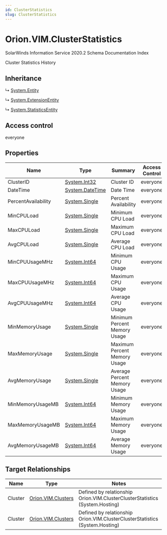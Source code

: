 ```yaml
---
id: ClusterStatistics
slug: ClusterStatistics
---
```


# Orion.VIM.ClusterStatistics

SolarWinds Information Service 2020.2 Schema Documentation Index

Cluster Statistics History

## Inheritance

↳ [System.Entity](./../System/Entity)

↳ [System.ExtensionEntity](./../System/ExtensionEntity)

↳ [System.StatisticsEntity](./../System/StatisticsEntity)

## Access control

everyone

## Properties

| Name | Type | Summary | Access Control |
| ------ | ------ | ------ | ------ |
| ClusterID | [System.Int32](https://docs.microsoft.com/en-us/dotnet/api/system.int32) | Cluster ID | everyone |
| DateTime | [System.DateTime](https://docs.microsoft.com/en-us/dotnet/api/system.datetime) | Date Time | everyone |
| PercentAvailability | [System.Single](https://docs.microsoft.com/en-us/dotnet/api/system.single) | Percent Availability | everyone |
| MinCPULoad | [System.Single](https://docs.microsoft.com/en-us/dotnet/api/system.single) | Minimum CPU Load | everyone |
| MaxCPULoad | [System.Single](https://docs.microsoft.com/en-us/dotnet/api/system.single) | Maximum CPU Load | everyone |
| AvgCPULoad | [System.Single](https://docs.microsoft.com/en-us/dotnet/api/system.single) | Average CPU Load | everyone |
| MinCPUUsageMHz | [System.Int64](https://docs.microsoft.com/en-us/dotnet/api/system.int64) | Minimum CPU Usage | everyone |
| MaxCPUUsageMHz | [System.Int64](https://docs.microsoft.com/en-us/dotnet/api/system.int64) | Maximum CPU Usage | everyone |
| AvgCPUUsageMHz | [System.Int64](https://docs.microsoft.com/en-us/dotnet/api/system.int64) | Average CPU Usage | everyone |
| MinMemoryUsage | [System.Single](https://docs.microsoft.com/en-us/dotnet/api/system.single) | Minimum Percent Memory Usage | everyone |
| MaxMemoryUsage | [System.Single](https://docs.microsoft.com/en-us/dotnet/api/system.single) | Maximum Percent Memory Usage | everyone |
| AvgMemoryUsage | [System.Single](https://docs.microsoft.com/en-us/dotnet/api/system.single) | Average Percent Memory Usage | everyone |
| MinMemoryUsageMB | [System.Int64](https://docs.microsoft.com/en-us/dotnet/api/system.int64) | Minimum Memory Usage | everyone |
| MaxMemoryUsageMB | [System.Int64](https://docs.microsoft.com/en-us/dotnet/api/system.int64) | Maximum Memory Usage | everyone |
| AvgMemoryUsageMB | [System.Int64](https://docs.microsoft.com/en-us/dotnet/api/system.int64) | Average Memory Usage | everyone |

## Target Relationships

| Name | Type | Notes |
| ------ | ------ | ------ |
| Cluster | [Orion.VIM.Clusters](./../Orion.VIM/Clusters) | Defined by relationship Orion.VIM.ClusterClusterStatistics (System.Hosting) |
| Cluster | [Orion.VIM.Clusters](./../Orion.VIM/Clusters) | Defined by relationship Orion.VIM.ClusterClusterStatistics (System.Hosting) |

